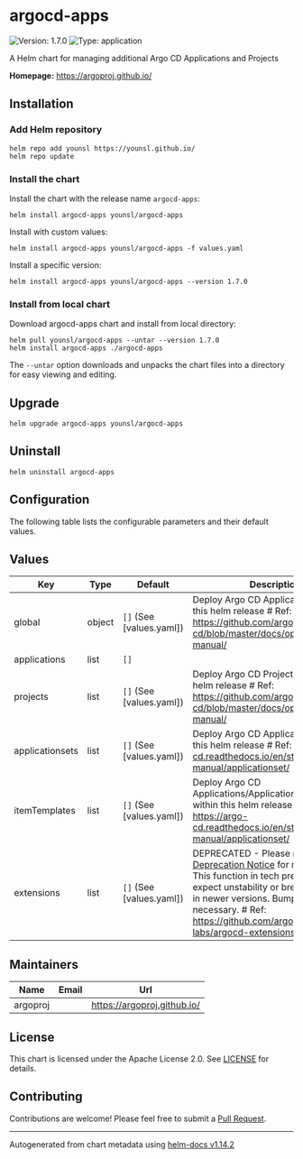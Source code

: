 # argocd-apps

![Version: 1.7.0](https://img.shields.io/badge/Version-1.7.0-informational?style=flat-square) ![Type: application](https://img.shields.io/badge/Type-application-informational?style=flat-square)

A Helm chart for managing additional Argo CD Applications and Projects

**Homepage:** <https://argoproj.github.io/>

## Installation

### Add Helm repository

```console
helm repo add younsl https://younsl.github.io/
helm repo update
```

### Install the chart

Install the chart with the release name `argocd-apps`:

```console
helm install argocd-apps younsl/argocd-apps
```

Install with custom values:

```console
helm install argocd-apps younsl/argocd-apps -f values.yaml
```

Install a specific version:

```console
helm install argocd-apps younsl/argocd-apps --version 1.7.0
```

### Install from local chart

Download argocd-apps chart and install from local directory:

```console
helm pull younsl/argocd-apps --untar --version 1.7.0
helm install argocd-apps ./argocd-apps
```

The `--untar` option downloads and unpacks the chart files into a directory for easy viewing and editing.

## Upgrade

```console
helm upgrade argocd-apps younsl/argocd-apps
```

## Uninstall

```console
helm uninstall argocd-apps
```

## Configuration

The following table lists the configurable parameters and their default values.

## Values

| Key | Type | Default | Description |
|-----|------|---------|-------------|
| global | object | `[]` (See [values.yaml]) | Deploy Argo CD Applications within this helm release # Ref: https://github.com/argoproj/argo-cd/blob/master/docs/operator-manual/ |
| applications | list | `[]` |  |
| projects | list | `[]` (See [values.yaml]) | Deploy Argo CD Projects within this helm release # Ref: https://github.com/argoproj/argo-cd/blob/master/docs/operator-manual/ |
| applicationsets | list | `[]` (See [values.yaml]) | Deploy Argo CD ApplicationSets within this helm release # Ref: https://argo-cd.readthedocs.io/en/stable/operator-manual/applicationset/ |
| itemTemplates | list | `[]` (See [values.yaml]) | Deploy Argo CD Applications/ApplicationSets/Projects within this helm release # Ref: https://argo-cd.readthedocs.io/en/stable/operator-manual/applicationset/ |
| extensions | list | `[]` (See [values.yaml]) | DEPRECATED - Please refer [Deprecation Notice](https://github.com/argoproj-labs/argocd-extensions?tab=readme-ov-file#deprecation-notice) for more info. # This function in tech preview stage, do expect unstability or breaking changes in newer versions. Bump image.tag if necessary. # Ref: https://github.com/argoproj-labs/argocd-extensions |

## Maintainers

| Name | Email | Url |
| ---- | ------ | --- |
| argoproj |  | <https://argoproj.github.io/> |

## License

This chart is licensed under the Apache License 2.0. See [LICENSE](https://github.com/younsl/younsl.github.io/blob/main/LICENSE) for details.

## Contributing

Contributions are welcome! Please feel free to submit a [Pull Request](https://github.com/younsl/younsl.github.io/pulls).

----------------------------------------------
Autogenerated from chart metadata using [helm-docs v1.14.2](https://github.com/norwoodj/helm-docs/releases/v1.14.2)

